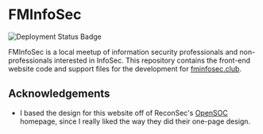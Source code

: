 # FMInfoSec

![Deployment Status Badge](https://github.com/joshbart/fminfosec-club/workflows/Deploy/badge.svg)

FMInfoSec is a local meetup of information security professionals and non-professionals interested in InfoSec.  This repository contains the front-end website code and support files for the development for [fminfosec.club](https://fminfosec.club).

## Acknowledgements

- I based the design for this website off of ReconSec's [OpenSOC](opensoc.io) homepage, since I really liked the way they did their one-page design.
